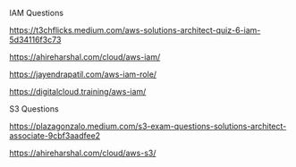 IAM Questions

https://t3chflicks.medium.com/aws-solutions-architect-quiz-6-iam-5d34116f3c73

https://ahireharshal.com/cloud/aws-iam/

https://jayendrapatil.com/aws-iam-role/

https://digitalcloud.training/aws-iam/


S3 Questions

https://plazagonzalo.medium.com/s3-exam-questions-solutions-architect-associate-9cbf3aadfee2

https://ahireharshal.com/cloud/aws-s3/
